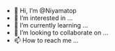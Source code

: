- 👋 Hi, I’m @Niyamatop
- 👀 I’m interested in ...
- 🌱 I’m currently learning ...
- 💞️ I’m looking to collaborate on ...
- 📫 How to reach me ...

<!---
Niyamatop/Niyamatop is a ✨ special ✨ repository because its `README.md` (this file) appears on your GitHub profile.
You can click the Preview link to take a look at your changes.
--->
